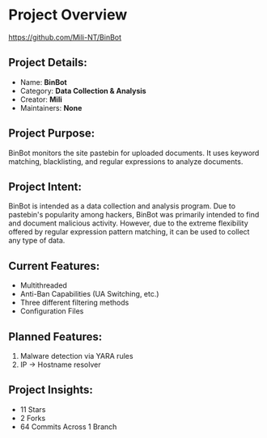 # Project Overview
https://github.com/Mili-NT/BinBot

## Project Details:
- Name: **BinBot**
- Category: **Data Collection & Analysis**
- Creator: **Mili**
- Maintainers: **None**

## Project Purpose:
BinBot monitors the site pastebin for uploaded documents.
It uses keyword matching, blacklisting, and regular expressions to analyze documents.

## Project Intent:
BinBot is intended as a data collection and analysis program.
Due to pastebin's popularity among hackers, BinBot was primarily intended to find and document malicious activity.
However, due to the extreme flexibility offered by regular expression pattern matching, it can be used to collect any type of data.

## Current Features:
- Multithreaded
- Anti-Ban Capabilities (UA Switching, etc.)
- Three different filtering methods
- Configuration Files

## Planned Features:
1. Malware detection via YARA rules
2. IP -> Hostname resolver

## Project Insights:
- 11 Stars
- 2 Forks
- 64 Commits Across 1 Branch
